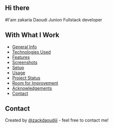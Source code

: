 ## Hi there
#I'am zakaria Daoudi Junion Fullstack developer

## With What I Work 
* [General Info](#general-information)
* [Technologies Used](#technologies-used)
* [Features](#features)
* [Screenshots](#screenshots)
* [Setup](#setup)
* [Usage](#usage)
* [Project Status](#project-status)
* [Room for Improvement](#room-for-improvement)
* [Acknowledgements](#acknowledgements)
* [Contact](#contact)
<!-- * [License](#license) -->



## Contact
Created by [@zackdaoudiii](https://www.zdaoudi.com/) - feel free to contact me!
